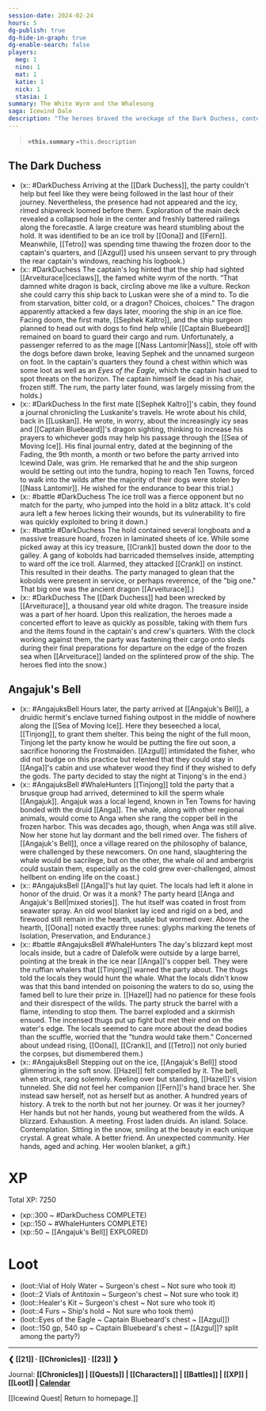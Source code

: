 ```yaml
---
session-date: 2024-02-24
hours: 5
dg-publish: true
dg-hide-in-graph: true
dg-enable-search: false
players:
  meg: 1
  nino: 1
  mat: 1
  katie: 1
  nick: 1
  stasia: 1
summary: The White Wyrm and the Whalesong
saga: Icewind Dale
description: "The heroes braved the wreckage of the Dark Duchess, contending with a lurking ice troll and uncovering the grim fate of Captain Bluebeard and his first mate Sephek Kaltro, who were betrayed by a thieving mage amidst the threat of the white dragon Arveiturace. Swiftly claiming treasures but leaving the dragon's rimed hoard, they made a harrowing escape as the dragon itself descended upon the ship. Their adventure led to the remote Angajuk's Bell, where against the backdrop of a forbidding blizzard, they challenged and thwarted a band of ruthless whalers set on desecrating the sacred bond between the famed druid Anga and the great sperm whale Angajuk. The tale took a mystical turn when Hazel rang Anga's bell only to be swept into a deeply personal vision, casting her through a century of whispering memories."
---
```


> **`=this.summary`**
> `=this.description`

## The Dark Duchess
- (x:: #DarkDuchess Arriving at the [[Dark Duchess]], the party couldn't help but feel like they were being followed in the last hour of their journey. Nevertheless, the presence had not appeared and the icy, rimed shipwreck loomed before them. Exploration of the main deck revealed a collapsed hole in the center and freshly battered railings along the forecastle. A large creature was heard stumbling about the hold. It was identified to be an ice troll by [[Oona]] and [[Fern]]. Meanwhile, [[Tetro]] was spending time thawing the frozen door to the captain's quarters, and [[Azgul]] used his unseen servant to pry through the rear captain's windows, reaching his logbook.)
- (x:: #DarkDuchess The captain's log hinted that the ship had sighted [[Arveiturace|Iceclaws]], the famed white wyrm of the north. “That damned white dragon is back, circling above me like a vulture. Reckon she could carry this ship back to Luskan were she of a mind to. To die from starvation, bitter cold, or a dragon? Choices, choices.” The dragon apparently attacked a few days later, mooring the ship in an ice floe. Facing doom, the first mate, [[Sephek Kaltro]], and the ship surgeon planned to head out with dogs to find help while [[Captain Bluebeard]] remained on board to guard their cargo and rum. Unfortunately, a passenger referred to as the mage [[Nass Lantomir|Nass]], stole off with the dogs before dawn broke, leaving Sephek and the unnamed surgeon on foot. In the captain's quarters they found a chest within which was some loot as well as an *Eyes of the Eagle*, which the captain had used to spot threats on the horizon. The captain himself lie dead in his chair, frozen stiff. The rum, the party later found, was largely missing from the holds.)
- (x:: #DarkDuchess In the first mate [[Sephek Kaltro]]'s cabin, they found a journal chronicling the Luskanite's travels. He wrote about his child, back in [[Luskan]]. He wrote, in worry, about the increasingly icy seas and [[Captain Bluebeard]]'s dragon sighting, thinking to increase his prayers to whichever gods may help his passage through the [[Sea of Moving Ice]]. His final journal entry, dated at the beginning of the Fading, the 9th month, a month or two before the party arrived into Icewind Dale, was grim. He remarked that he and the ship surgeon would be setting out into the tundra, hoping to reach Ten Towns, forced to walk into the wilds after the majority of their dogs were stolen by [[Nass Lantomir]]. He wished for the endurance to bear this trial.)
- (x:: #battle #DarkDuchess The ice troll was a fierce opponent but no match for the party, who jumped into the hold in a blitz attack. It's cold aura left a few heroes licking their wounds, but its vulnerability to fire was quickly exploited to bring it down.)
- (x:: #battle #DarkDuchess The hold contained several longboats and a massive treasure hoard, frozen in laminated sheets of ice. While some picked away at this icy treasure, [[Crank]] busted down the door to the galley. A gang of kobolds had barricaded themselves inside, attempting to ward off the ice troll. Alarmed, they attacked [[Crank]] on instinct. This resulted in their deaths. The party managed to glean that the kobolds were present in service, or perhaps reverence, of the "big one." That big one was the ancient dragon [[Arveiturace]].)
- (x:: #DarkDuchess The [[Dark Duchess]] had been wrecked by [[Arveiturace]], a thousand year old white dragon. The treasure inside was a part of her hoard. Upon this realization, the heroes made a concerted effort to leave as quickly as possible, taking with them furs and the items found in the captain's and crew's quarters. With the clock working against them, the party was fastening their cargo onto sleds during their final preparations for departure on the edge of the frozen sea when [[Arveiturace]] landed on the splintered prow of the ship. The heroes fled into the snow.)

## Angajuk's Bell
- (x:: #AngajuksBell Hours later, the party arrived at [[Angajuk's Bell]], a druidic hermit's enclave turned fishing outpost in the middle of nowhere along the [[Sea of Moving Ice]]. Here they beseeched a local, [[Tinjong]], to grant them shelter. This being the night of the full moon, Tinjong let the party know he would be putting the fire out soon, a sacrifice honoring the Frostmaiden. [[Azgul]] intimidated the fisher, who did not budge on this practice but relented that they could stay in [[Anga]]'s cabin and use whatever wood they find if they wished to defy the gods. The party decided to stay the night at Tinjong's in the end.)
- (x:: #AngajuksBell #WhaleHunters [[Tinjong]] told the party that a brusque group had arrived, determined to kill the sperm whale [[Angajuk]]. Angajuk was a local legend, known in Ten Towns for having bonded with the druid [[Anga]]. The whale, along with other regional animals, would come to Anga when she rang the copper bell in the frozen harbor. This was decades ago, though, when Anga was still alive. Now her stone hut lay dormant and the bell rimed over. The fishers of [[Angajuk's Bell]], once a village reared on the philosophy of balance, were challenged by these newcomers. On one hand, slaughtering the whale would be sacrilege, but on the other, the whale oil and ambergris could sustain them, especially as the cold grew ever-challenged, almost hellbent on ending life on the coast.)
- (x:: #AngajuksBell [[Anga]]'s hut lay quiet. The locals had left it alone in honor of the druid. Or was it a monk? The party heard [[Anga and Angajuk's Bell|mixed stories]]. The hut itself was coated in frost from seawater spray. An old wool blanket lay iced and rigid on a bed, and firewood still remain in the hearth, usable but wormed over. Above the hearth, [[Oona]] noted exactly three runes: glyphs marking the tenets of Isolation, Preservation, and Endurance.)
- (x:: #battle #AngajuksBell #WhaleHunters The day's blizzard kept most locals inside, but a cadre of Dalefolk were outside by a large barrel, pointing at the break in the ice near [[Anga]]'s copper bell. They were the ruffian whalers that [[Tinjong]] warned the party about. The thugs told the locals they would hunt the whale. What the locals didn't know was that this band intended on poisoning the waters to do so, using the famed bell to lure their prize in. [[Hazel]] had no patience for these fools and their disrespect of the wilds. The party struck the barrel with a flame, intending to stop them. The barrel exploded and a skirmish ensued. The incensed thugs put up fight but met their end on the water's edge. The locals seemed to care more about the dead bodies than the scuffle, worried that the "tundra would take them." Concerned about undead rising, [[Oona]], [[Crank]], and [[Tetro]] not only buried the corpses, but dismembered them.)
- (x:: #AngajuksBell Stepping out on the ice, [[Angajuk's Bell]] stood glimmering in the soft snow. [[Hazel]] felt compelled by it. The bell, when struck, rang solemnly. Keeling over but standing, [[Hazel]]'s vision tunneled. She did not feel her companion [[Fern]]'s hand brace her. She instead saw herself, not as herself but as another. A hundred years of history. A trek to the north but not her journey. Or was it her journey? Her hands but not her hands, young but weathered from the wilds. A blizzard. Exhaustion. A meeting. Frost laden druids. An island. Solace. Contemplation. Sitting in the snow, smiling at the beauty in each unique crystal. A great whale. A better friend. An unexpected community. Her hands, aged and aching. Her woolen blanket, a gift.)

# XP
Total XP: 7250
- (xp::300 ~ #DarkDuchess COMPLETE)
- (xp::150 ~ #WhaleHunters COMPLETE)
- (xp::50 ~ [[Angajuk's Bell]] EXPLORED)


# Loot
- (loot::Vial of Holy Water ~ Surgeon's chest ~ Not sure who took it)
- (loot::2 Vials of Antitoxin ~ Surgeon's chest ~ Not sure who took it)
- (loot::Healer's Kit ~ Surgeon's chest ~ Not sure who took it)
- (loot::4 Furs ~ Ship's hold ~ Not sure who took them)
- (loot::Eyes of the Eagle ~ Captain Bluebeard's chest ~ [[Azgul]])
- (loot::150 gp, 540 sp ~ Captain Bluebeard's chest ~ [[Azgul]]? split among the party?)



---
**❮ [[21]] · [[Chronicles]] ·  [[23]] ❯**

Journal: **[[Chronicles]] | [[Quests]] |  [[Characters]] | [[Battles]] | [[XP]] | [[Loot]] | [Calendar](https://app.fantasy-calendar.com/calendars/38f9e3f5098bac1f655a4fb4241f35eb)**

[[Icewind Quest| Return to homepage.]]

